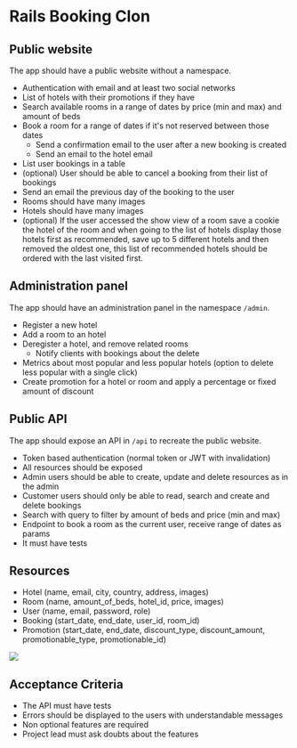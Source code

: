 # Rails Booking Clon

## Public website

The app should have a public website without a namespace.

- Authentication with email and at least two social networks
- List of hotels with their promotions if they have
- Search available rooms in a range of dates by price (min and max) and amount of beds
- Book a room for a range of dates if it's not reserved between those dates
  - Send a confirmation email to the user after a new booking is created
  - Send an email to the hotel email
- List user bookings in a table
- (optional) User should be able to cancel a booking from their list of bookings
- Send an email the previous day of the booking to the user
- Rooms should have many images
- Hotels should have many images
- (optional) If the user accessed the show view of a room save a cookie the hotel of the room and when going to the list of hotels display those hotels first as recommended, save up to 5 different hotels and then removed the oldest one, this list of recommended hotels should be ordered with the last visited first.

## Administration panel

The app should have an administration panel in the namespace `/admin`.

- Register a new hotel
- Add a room to an hotel
- Deregister a hotel, and remove related rooms
  - Notify clients with bookings about the delete
- Metrics about most popular and less popular hotels (option to delete less popular with a single click)
- Create promotion for a hotel or room and apply a percentage or fixed amount of discount

## Public API

The app should expose an API in `/api` to recreate the public website.

- Token based authentication (normal token or JWT with invalidation)
- All resources should be exposed
- Admin users should be able to create, update and delete resources as in the admin
- Customer users should only be able to read, search and create and delete bookings
- Search with query to filter by amount of beds and price (min and max)
- Endpoint to book a room as the current user, receive range of dates as params
- It must have tests

## Resources

- Hotel (name, email, city, country, address, images)
- Room (name, amount_of_beds, hotel_id, price, images)
- User (name, email, password, role)
- Booking (start_date, end_date, user_id, room_id)
- Promotion (start_date, end_date, discount_type, discount_amount, promotionable_type, promotionable_id)

![](https://s3.us-west-2.amazonaws.com/secure.notion-static.com/8e9694a8-7691-425e-bc1e-5e5cbda2cfab/Image_2019-04-26_at_5.42.45_PM.png?X-Amz-Algorithm=AWS4-HMAC-SHA256&X-Amz-Credential=ASIAT73L2G45DSQFP6UC%2F20190429%2Fus-west-2%2Fs3%2Faws4_request&X-Amz-Date=20190429T142426Z&X-Amz-Expires=86400&X-Amz-Security-Token=AgoJb3JpZ2luX2VjEHUaCXVzLXdlc3QtMiJHMEUCIQCb78JiHZfKtCqcYBV8BRz6wH4utuEyH9tc6Z1Jhp7wxAIgLsVASvD1HDHsLf2EYPFt5fDcJeWrUS3GvfQSoIsfqHsq2gMIXhAAGgwyNzQ1NjcxNDkzNzAiDJav3HykrClPIyYZfCq3AyawPtuOHhBH6f4IMnV1HTrCR9QO6fdZC2f3x3e%2FSb8BR8HbKcFl53i6ZbOcUv5ylJOzzk1BeRhoNXjhLKtAxwDrglFq%2B%2F0%2FRdznjEsmERhaL4fZpJDlxUwlHvHHo6yuv1%2FBKXt0BrrtYM8dwjItvxLLSynx2ZxFv7TKPIkt%2BCIS6RkRUeL9Qj%2B6GtW9u5V4JbWvr%2BkTOiHCdRpm8rxo96qAppmnxYq4PwXxyAOIxOtADxkBZy5Cpt6yRRZh9y0Yb1TVgIgqvK5XEXVShQKM7vbHNeC45uhLBBwIAsjTe54EmVmsct9roTi1XGMfiHo0%2BEESdRErbsvNYqALxvdY4nQ%2FQowgRyMHeNMW8aV3IeiiyL2My1pv9i%2Byp95tkEJbKCwXlozbjx6qEyeVS05g7QSzIFSR34OMKC0mrL9T8b3e%2FD6Q1D1MB6Tb73PNHvG8%2BKeLKMUigkYIydGISkKjdlodF8Dh8ewt2LMKwQN83LHACPzrb%2Fia5zS1X3a3QxJQUZs9LJ4wcWUAgx2%2FAeU%2BbSYGzjLAdRg0ctoXjuE58v%2BuabUgzV8kJwZltOUnYEN2mpytf85X5R4w8eSb5gU6tAEIBti%2BNzfhUmZL2pIuAuAQV6U7YTxQfAk8hD1tQ0id8Kaqq4xZlyeRgKWaCSn0y14M3xL%2FEplR9TGkau7kKJVHqiQxwZe%2FnCXU7nLf4BJRLN%2FS%2F4dznc37Jf5OWYnS6umhPDCU3%2FNslrx22YQacTIcEDl84jkBRTcMHvFq%2B78BjYpnFyuSOBXJbt%2B5XEF6vmNQUpMF%2Bd7j4qoQ%2BBgVReL%2BrAzbKn9iE3JhRfoGz2fvGTx%2FNlE%3D&X-Amz-Signature=769c1ec0de5b5e0e477c3d7efbc557f0a6743bffa7a1dab8cc3453a40489bce4&X-Amz-SignedHeaders=host&response-content-disposition=filename%20%3D%22Image_2019-04-26_at_5.42.45_PM.png%22)

## Acceptance Criteria

- The API must have tests
- Errors should be displayed to the users with understandable messages
- Non optional features are required
- Project lead must ask doubts about the features
